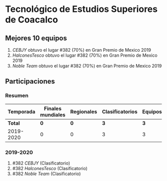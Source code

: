 # Tecnológico de Estudios Superiores de Coacalco

## Mejores 10 equipos

1. _CEBJY_ obtuvo el lugar #382 (70%) en Gran Premio de Mexico 2019
1. _HalconesTesco_ obtuvo el lugar #382 (70%) en Gran Premio de Mexico 2019
1. _Noble Team_ obtuvo el lugar #382 (70%) en Gran Premio de Mexico 2019

## Participaciones

### Resumen

| Temporada | Finales mundiales | Regionales | Clasificatorios | Equipos |
| --- | --- | --- | --- | --- |
| **Total** | **0** | **0** | **3** | **3** |
| 2019-2020 | 0 | 0 | 3 | 3 |

### 2019-2020

1. #382 _CEBJY_ (Clasificatorio)
1. #382 _HalconesTesco_ (Clasificatorio)
1. #382 _Noble Team_ (Clasificatorio)



